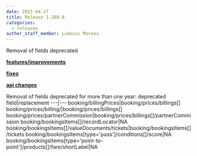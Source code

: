 ```yaml
---
date: 2021-04-27 
title: Release 1.208.0 
categories:
  - releases 
author_staff_member: Ludovic Moreau
---
```

Removal of fields deprecated

<!--more-->

**<u>features/improvements</u>**

**<u>fixes</u>**

**<u>api changes</u>**

Removal of fields deprecated for more than one year:
deprecated field|replacement
---|---
booking/billingPrices|booking/prices/billings[]
booking/prices/billing/|booking/prices/billings[]
booking/prices/partnerCommission|booking/prices/billings[]/partnerCommission
booking/bookingsItems[]/recordLocator|NA
booking/bookingsItems[]/valueDocuments/tickets|booking/bookingsItems[]/tickets
booking/bookingsItems[type='pass']/conditions[]/score|NA
booking/bookingsItems[type='point-to-point']/products[]/fare/shortLabel|NA
